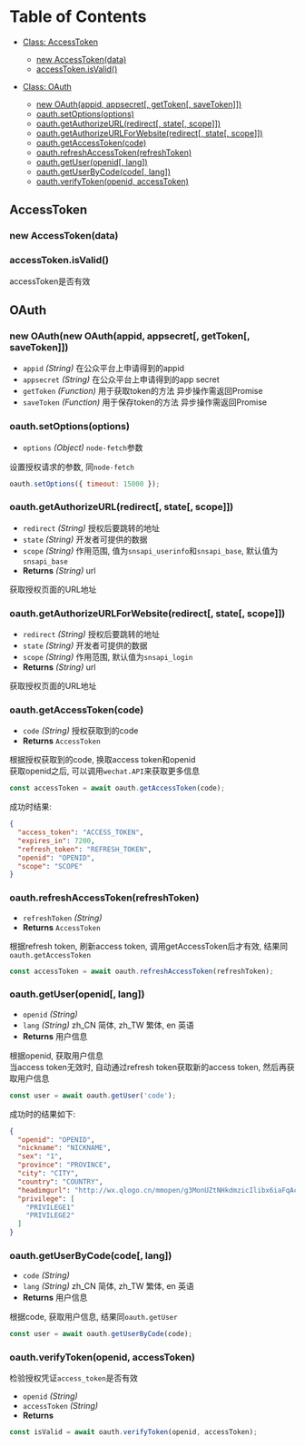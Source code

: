 # Table of Contents

- [Class: AccessToken](#accesstoken)

  - [new AccessToken(data)](#new-accesstokendata)
  - [accessToken.isValid()](#accesstokenisvalid)

- [Class: OAuth](#oauth)

  - [new OAuth(appid, appsecret[, getToken[, saveToken]])](#new-oauthnew-oauthappid-appsecret-gettoken-savetoken)
  - [oauth.setOptions(options)](#oauthsetoptionsoptions)
  - [oauth.getAuthorizeURL(redirect[, state[, scope]])](#oauthgetauthorizeurlredirect-state-scope)
  - [oauth.getAuthorizeURLForWebsite(redirect[, state[, scope]])](#oauthgetauthorizeurlforwebsiteredirect-state-scope)
  - [oauth.getAccessToken(code)](#oauthgetaccesstokencode)
  - [oauth.refreshAccessToken(refreshToken)](#oauthrefreshaccesstokenrefreshtoken)
  - [oauth.getUser(openid[, lang])](#oauthgetuseropenid-lang)
  - [oauth.getUserByCode(code[, lang])](#oauthgetuserbycodecode-lang)
  - [oauth.verifyToken(openid, accessToken)](#oauthverifytokenopenid-accesstoken)

## AccessToken

### new AccessToken(data)

### accessToken.isValid()

accessToken是否有效

## OAuth

### new OAuth(new OAuth(appid, appsecret[, getToken[, saveToken]])

  - `appid` _(String)_ 在公众平台上申请得到的appid
  - `appsecret` _(String)_ 在公众平台上申请得到的app secret
  - `getToken` _(Function)_ 用于获取token的方法 异步操作需返回Promise
  - `saveToken` _(Function)_ 用于保存token的方法 异步操作需返回Promise

### oauth.setOptions(options)

  - `options` _(Object)_ `node-fetch`参数

设置授权请求的参数, 同`node-fetch`

```js
oauth.setOptions({ timeout: 15000 });
```

### oauth.getAuthorizeURL(redirect[, state[, scope]])
  - `redirect` _(String)_ 授权后要跳转的地址
  - `state` _(String)_ 开发者可提供的数据
  - `scope` _(String)_ 作用范围, 值为`snsapi_userinfo`和`snsapi_base`, 默认值为`snsapi_base`
  - **Returns** _(String)_ url

获取授权页面的URL地址

### oauth.getAuthorizeURLForWebsite(redirect[, state[, scope]])

  - `redirect` _(String)_ 授权后要跳转的地址
  - `state` _(String)_ 开发者可提供的数据
  - `scope` _(String)_ 作用范围, 默认值为`snsapi_login`
  - **Returns** _(String)_ url

获取授权页面的URL地址

### oauth.getAccessToken(code)

  - `code` _(String)_ 授权获取到的code
  - **Returns** `AccessToken`

根据授权获取到的code, 换取access token和openid  
获取openid之后, 可以调用`wechat.API`来获取更多信息

```js
const accessToken = await oauth.getAccessToken(code);
```
成功时结果:

```json
{
  "access_token": "ACCESS_TOKEN",
  "expires_in": 7200,
  "refresh_token": "REFRESH_TOKEN",
  "openid": "OPENID",
  "scope": "SCOPE"
}
```

### oauth.refreshAccessToken(refreshToken)

  - `refreshToken` _(String)_
  - **Returns** `AccessToken`

根据refresh token, 刷新access token, 调用getAccessToken后才有效, 结果同```oauth.getAccessToken```

```js
const accessToken = await oauth.refreshAccessToken(refreshToken);
```

### oauth.getUser(openid[, lang])

  - `openid` _(String)_
  - `lang` _(String)_ zh_CN 简体, zh_TW 繁体, en 英语
  - **Returns** 用户信息

根据openid, 获取用户信息  
当access token无效时, 自动通过refresh token获取新的access token, 然后再获取用户信息

```js
const user = await oauth.getUser('code');
```

成功时的结果如下:

```json
{
  "openid": "OPENID",
  "nickname": "NICKNAME",
  "sex": "1",
  "province": "PROVINCE",
  "city": "CITY",
  "country": "COUNTRY",
  "headimgurl": "http://wx.qlogo.cn/mmopen/g3MonUZtNHkdmzicIlibx6iaFqAc56vxLSUfpb6n5WKSYVY0ChQKkiaJSgQ1dZuTOgvLLrhJbERQQ4eMsv84eavHiaiceqxibJxCfHe/46",
  "privilege": [
    "PRIVILEGE1"
    "PRIVILEGE2"
  ]
}
```

### oauth.getUserByCode(code[, lang])

  - `code` _(String)_ 
  - `lang` _(String)_ zh_CN 简体, zh_TW 繁体, en 英语
  - **Returns** 用户信息

根据code, 获取用户信息, 结果同```oauth.getUser```

```js
const user = await oauth.getUserByCode(code);
```

### oauth.verifyToken(openid, accessToken)

检验授权凭证`access_token`是否有效

  - `openid` _(String)_
  - `accessToken` _(String)_
  - **Returns**

```js
const isValid = await oauth.verifyToken(openid, accessToken);
```